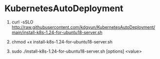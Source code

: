 # KubernetesAutoDeployment

1. curl -sSLO http://raw.githubusercontent.com/kdgyun/KubernetesAutoDeployment/main/install-k8s-1.24-for-ubuntu18-server.sh

2. chmod +x install-k8s-1.24-for-ubuntu18-server.sh

3. sudo ./install-k8s-1.24-for-ubuntu18-server.sh [options] \<value\>
